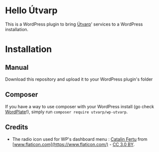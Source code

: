 # Hello Útvarp

This is a WordPress plugin to bring [Útvarp](https://utvarp.co)' services to a WordPress installation.

# Installation

## Manual
Download this repository and upload it to your WordPress plugin's folder

## Composer
If you have a way to use composer with your WordPress install (go check [WordPlate](https://wordplate.github.io/)!), simply run `composer require utvarp/wp-utvarp`.

## Credits

- The radio icon used for WP's dashboard menu : [Catalin Fertu](https://www.flaticon.com/authors/catalin-fertu) from [www.flaticon.com](https://www.flaticon.com/) - [CC 3.0 BY](http://creativecommons.org/licenses/by/3.0/)</a>.